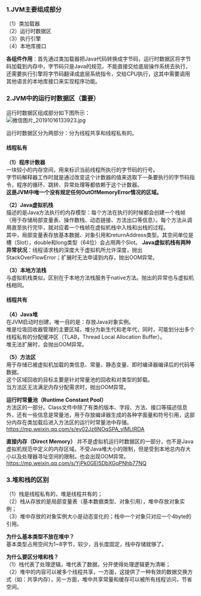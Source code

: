 ### 1.JVM主要组成部分
（1）类加载器  
（2）运行时数据区  
（3）执行引擎  
（4）本地库接口  

**各组件作用**：首先通过类加载器把Java代码转换成字节码，运行时数据区将字节码加载到内存中，字节码只是Java的规范，不能直接交给底层操作系统去执行，还需要执行引擎将字节码翻译成底层系统指令，交给CPU执行，这其中需要调用其他语言的本地库接口来实现程序功能。

### 2.JVM中的运行时数据区（重要）
运行时数据区组成部分如下图所示：  
![微信图片_20191016133923.jpg](https://upload-images.jianshu.io/upload_images/2818100-39ae9775ed304a36.jpg?imageMogr2/auto-orient/strip%7CimageView2/2/w/1240)

运行时数据区分为两部分：分为线程共享和线程私有的。
#### 线程私有
**（1）程序计数器**  
一块较小的内存空间，用来标识当前线程所执行的字节码的行号。  
字节码解释器工作时就是通过改变这个计数器的值来选取下一条要执行的字节码指令，程序的循环、跳转、异常处理等都依赖于这个计数器。  
**这是JVM中唯一个没有规定任何OutOfMemoryError情况的区域。**

**（2）Java虚拟机栈**  
描述的是Java方法执行的内存模型：每个方法在执行的时候都会创建一个栈帧（用于存储局部变量表、操作数栈、动态链接、方法出口等信息）。每个方法从调用直至执行完毕，就对应着一个栈帧在虚拟机栈中入栈和出栈的过程。  
其中，局部变量表存放基本数据、对象引用和returnAddress类型。其空间单位是槽（Slot），double和long类型（64位）会占用两个Slot。
**Java虚拟机栈有两种异常状况**：线程请求栈的深度大于虚拟机所允许深度，抛出StackOverFlowError；扩展时无法申请到内存，抛出OOM异常。

**（3）本地方法栈**  
与虚拟机栈类似，区别在于本地方法栈服务于native方法。抛出的异常也与虚拟机栈相同。  

#### 线程共有
**（4）Java堆**  
在JVM启动时创建，唯一目的是：存放Java对象实例。  
堆是垃圾回收器管理的主要区域，堆分为新生代和老年代，同时，可能划分出多个线程私有的分配缓冲区（TLAB，Thread Local Allocation Buffer）。  
堆无法扩展时，会抛出OOM异常。  

**（5）方法区**  
用于存储已被虚拟机加载的类信息、常量、静态变量、即时编译器编译后的代码等数据。  
这个区域回收的目标主要是针对常量池的回收和对类型的卸载。  
当方法区无法满足内存分配需求时，抛出OOM异常。  

**运行时常量池（Runtime Constant Pool）**  
方法区的一部分。Class文件中除了有类的版本、字段、方法、接口等描述信息外，还有一些信息是常量池，用于存放编译器生成的各种字面量和符号引用，这部分内存在类加载后进入方法区的运行时常量池中存储。  
https://mp.weixin.qq.com/s/ey02Jz6NOqSPA_ylMLtRDA  

**直接内存（Direct Memory）**
并不是虚拟机运行时数据区的一部分，也不是Java虚拟机规范中定义的内存区域。不受Java堆大小的限制，但是受到本地总内存大小以及处理器寻址空间的限制。也会出现OOM异常。
https://mp.weixin.qq.com/s/YjPk0GEl5DbXGqPNhb77NQ  

### 3.堆和栈的区别
（1）栈是线程私有的，堆是线程共有的；  
（2）栈从存放的是局部变量表（基本数据类型、对象引用），堆中存放对象实例；  
（3）堆中存放的对象实例大小是动态变化的；栈中一个对象只对应一个4byte的引用。  

**为什么基本类型不放在堆中？**  
基本类型占用空间为1~8字节，较少，且长度固定，栈中存储就够了。

**为什么要区分堆和栈？**  
（1）栈代表了处理逻辑，堆代表了数据，分开使得处理逻辑更为清晰；  
（2）堆中的内容可以被多个线程共享，一方面，这提供了一种有效的数据交换方式（如：共享内存），另一方面，堆中共享常量和缓存可以被所有线程访问，节省空间。















